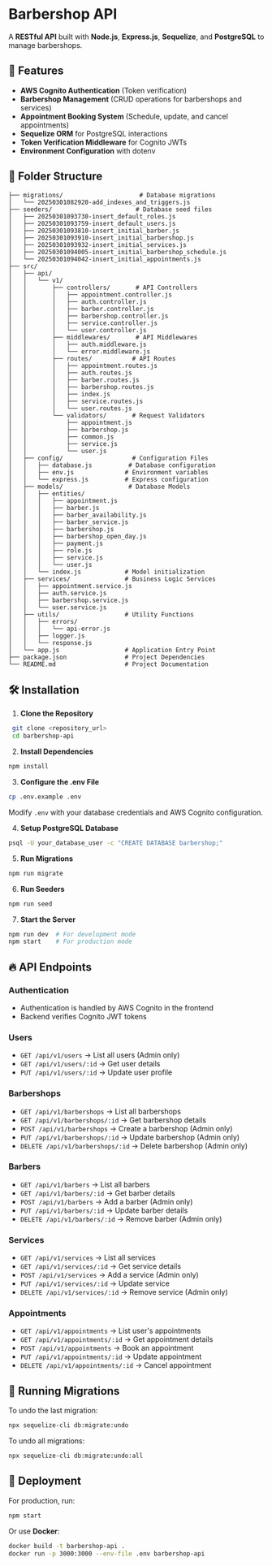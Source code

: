# Barbershop API

A **RESTful API** built with **Node.js**, **Express.js**, **Sequelize**, and **PostgreSQL** to manage barbershops.

## 🚀 Features

- **AWS Cognito Authentication** (Token verification)
- **Barbershop Management** (CRUD operations for barbershops and services)
- **Appointment Booking System** (Schedule, update, and cancel appointments)
- **Sequelize ORM** for PostgreSQL interactions
- **Token Verification Middleware** for Cognito JWTs
- **Environment Configuration** with dotenv

## 📁 Folder Structure

```
├── migrations/                     # Database migrations
│   └── 20250301082920-add_indexes_and_triggers.js
├── seeders/                       # Database seed files
│   ├── 20250301093730-insert_default_roles.js
│   ├── 20250301093759-insert_default_users.js
│   ├── 20250301093810-insert_initial_barber.js
│   ├── 20250301093910-insert_initial_barbershop.js
│   ├── 20250301093932-insert_initial_services.js
│   ├── 20250301094005-insert_initial_barbershop_schedule.js
│   └── 20250301094042-insert_initial_appointments.js
├── src/
│   ├── api/
│   │   └── v1/
│   │       ├── controllers/       # API Controllers
│   │       │   ├── appointment.controller.js
│   │       │   ├── auth.controller.js
│   │       │   ├── barber.controller.js
│   │       │   ├── barbershop.controller.js
│   │       │   ├── service.controller.js
│   │       │   └── user.controller.js
│   │       ├── middlewares/       # API Middlewares
│   │       │   ├── auth.middleware.js
│   │       │   └── error.middleware.js
│   │       ├── routes/           # API Routes
│   │       │   ├── appointment.routes.js
│   │       │   ├── auth.routes.js
│   │       │   ├── barber.routes.js
│   │       │   ├── barbershop.routes.js
│   │       │   ├── index.js
│   │       │   ├── service.routes.js
│   │       │   └── user.routes.js
│   │       └── validators/       # Request Validators
│   │           ├── appointment.js
│   │           ├── barbershop.js
│   │           ├── common.js
│   │           ├── service.js
│   │           └── user.js
│   ├── config/                   # Configuration Files
│   │   ├── database.js          # Database configuration
│   │   ├── env.js              # Environment variables
│   │   └── express.js          # Express configuration
│   ├── models/                  # Database Models
│   │   ├── entities/
│   │   │   ├── appointment.js
│   │   │   ├── barber.js
│   │   │   ├── barber_availability.js
│   │   │   ├── barber_service.js
│   │   │   ├── barbershop.js
│   │   │   ├── barbershop_open_day.js
│   │   │   ├── payment.js
│   │   │   ├── role.js
│   │   │   ├── service.js
│   │   │   └── user.js
│   │   └── index.js            # Model initialization
│   ├── services/               # Business Logic Services
│   │   ├── appointment.service.js
│   │   ├── auth.service.js
│   │   ├── barbershop.service.js
│   │   └── user.service.js
│   ├── utils/                  # Utility Functions
│   │   ├── errors/
│   │   │   └── api-error.js
│   │   ├── logger.js
│   │   └── response.js
│   └── app.js                  # Application Entry Point
├── package.json                # Project Dependencies
└── README.md                   # Project Documentation
```

## 🛠️ Installation

1. **Clone the Repository**

```sh
 git clone <repository_url>
 cd barbershop-api
```

2. **Install Dependencies**

```sh
npm install
```

3. **Configure the .env File**

```sh
cp .env.example .env
```

Modify `.env` with your database credentials and AWS Cognito configuration.

4. **Setup PostgreSQL Database**

```sh
psql -U your_database_user -c "CREATE DATABASE barbershop;"
```

5. **Run Migrations**

```sh
npm run migrate
```

6. **Run Seeders**

```sh
npm run seed
```

7. **Start the Server**

```sh
npm run dev  # For development mode
npm start    # For production mode
```

## 🔥 API Endpoints

### **Authentication**
- Authentication is handled by AWS Cognito in the frontend
- Backend verifies Cognito JWT tokens

### **Users**
- `GET /api/v1/users` → List all users (Admin only)
- `GET /api/v1/users/:id` → Get user details
- `PUT /api/v1/users/:id` → Update user profile

### **Barbershops**
- `GET /api/v1/barbershops` → List all barbershops
- `GET /api/v1/barbershops/:id` → Get barbershop details
- `POST /api/v1/barbershops` → Create a barbershop (Admin only)
- `PUT /api/v1/barbershops/:id` → Update barbershop (Admin only)
- `DELETE /api/v1/barbershops/:id` → Delete barbershop (Admin only)

### **Barbers**
- `GET /api/v1/barbers` → List all barbers
- `GET /api/v1/barbers/:id` → Get barber details
- `POST /api/v1/barbers` → Add a barber (Admin only)
- `PUT /api/v1/barbers/:id` → Update barber details
- `DELETE /api/v1/barbers/:id` → Remove barber (Admin only)

### **Services**
- `GET /api/v1/services` → List all services
- `GET /api/v1/services/:id` → Get service details
- `POST /api/v1/services` → Add a service (Admin only)
- `PUT /api/v1/services/:id` → Update service
- `DELETE /api/v1/services/:id` → Remove service (Admin only)

### **Appointments**
- `GET /api/v1/appointments` → List user's appointments
- `GET /api/v1/appointments/:id` → Get appointment details
- `POST /api/v1/appointments` → Book an appointment
- `PUT /api/v1/appointments/:id` → Update appointment
- `DELETE /api/v1/appointments/:id` → Cancel appointment

## 🔄 Running Migrations

To undo the last migration:

```sh
npx sequelize-cli db:migrate:undo
```

To undo all migrations:

```sh
npx sequelize-cli db:migrate:undo:all
```

## 🚀 Deployment

For production, run:

```sh
npm start
```

Or use **Docker**:

```sh
docker build -t barbershop-api .
docker run -p 3000:3000 --env-file .env barbershop-api
```